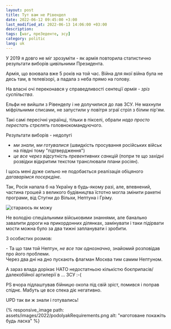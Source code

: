 ```yaml
---
layout: post
title: Тут вам не Рівендел
date: 2022-06-12 09:45:00 +3:00
last_modified_at: 2022-06-13 14:06:00 +03:00
description: 
tags: [war, преЗеденте, зсу]
category: politic
lang: uk
---
```


У 2019 я довго не міг зрозуміти - як армія повторила статистично результати виборів цивільними Президента.

Армія, що воювала вже 5 років на той час.
Війна для якої війна була не десь там, в телевізорі, а падала з неба прямо на голову.

На власні очі переконався у справедливості сентеції _армія - зріз суспільства_.  

Ельфи не вийшли з Рівенделу і не долучилися до лав ЗСУ.
Не махнули міфрільними списами, не запустили у повітря зграї стріл з білим пір'ям.

Такі самі пересічні українці, тільки в пікселі, обрали _надо просто перестать стрєлять_ головнокомандуючого.

Результати виборів - недолугі 
* _ми знали, ми готувалися_ (швидкість просування російських військ на півдні тому "підтвердження")
* _це все через відсутність превентивних санкцій_ (попри те що західні розвідки відкритим текстом транслювали плани росіян).

І щось мені дуже сильно не подобається реалізація обіцяного _дагаварімся посєрєдінє_.

Так, Росія напала б на Україну в будь-якому разі, але, впевнений, частина грошей з великого будівництва їстотно могла змінити ракетні програми, від Стугни до Вільхи, Нептуна і Гріму.

![стараюсь як можу](../assets/images/2022/zelja.jpg)

Не володію спеціальними військовими знаннями, але банально завалити дороги на прикордонних ділянках, замінувати і таки підірвати мости можна було за два тижні запланувати і зробити.

З особистих розмов:

\- Та що там той Нептун, _не все так однозначно_, знайомий розповідав про його проблеми.
<br> Через два дні на дно пускають флагман Москва тим самим Нептуном.

А зараз влада дорікає НАТО недостатньою кількістю боєприпасів/далекобійної артилерії в ... ЗСУ :-(

PS
вчора підлаштував бійницю окопа під свій зріст, 
помився і поправ спіднє.
Мабуть це все спека діє негативно.

UPD
так ви ж знали і готувались!

{% responsive_image path: assets/images/2022/podolyakRequirements.png alt: "наготоване покажіть будь ласка" %}
